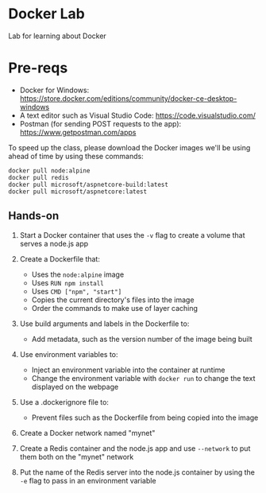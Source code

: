 # Docker Lab

Lab for learning about Docker

# Pre-reqs

* Docker for Windows: https://store.docker.com/editions/community/docker-ce-desktop-windows
* A text editor such as Visual Studio Code: https://code.visualstudio.com/
* Postman (for sending POST requests to the app): https://www.getpostman.com/apps

To speed up the class, please download the Docker images we'll be using ahead of time by using these commands:

```
docker pull node:alpine
docker pull redis
docker pull microsoft/aspnetcore-build:latest
docker pull microsoft/aspnetcore:latest
```

## Hands-on

1. Start a Docker container that uses the `-v` flag to create a volume that serves a node.js app

1. Create a Dockerfile that:
    * Uses the `node:alpine` image
    * Uses `RUN npm install`
    * Uses `CMD ["npm", "start"]`
    * Copies the current directory's files into the image
    * Order the commands to make use of layer caching

1. Use build arguments and labels in the Dockerfile to:
    * Add metadata, such as the version number of the image being built

1. Use environment variables to:
    * Inject an environment variable into the container at runtime
    * Change the environment variable with `docker run` to change the text displayed on the webpage

1. Use a .dockerignore file to:
    * Prevent files such as the Dockerfile from being copied into the image

1. Create a Docker network named "mynet"

1. Create a Redis container and the node.js app and use `--network` to put them both on the "mynet" network

1. Put the name of the Redis server into the node.js container by using the `-e` flag to pass in an environment variable

